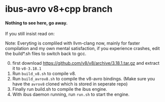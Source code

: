 ibus-avro v8+cpp branch
==

#### Nothing to see here, go away.

If you still insist read on:

Note: Everyting is compliled with llvm-clang now, mainly for faster compilation and my own mental satisfaction, if you 
experience crashes, edit the build*.sh files to switch back to gcc.

0. first download https://github.com/v8/v8/archive/3.18.1.tar.gz and extract it to `v8-3.18.1`
0. Run `build_v8.sh` to compile v8.
0. Run `build_avrov8.sh` to compile the v8-avro bindings. (Make sure you have the `avrov8` cloned which is stored in seperate 
repo)
0. Finally run build.sh to compile the ibus engine.
0. With ibus daemon running, run `run.sh` to start the engine.
